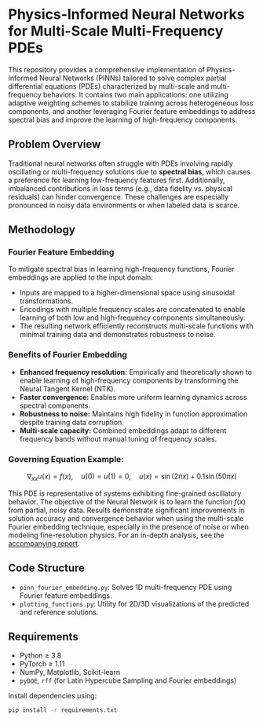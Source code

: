 # Physics-Informed Neural Networks for Multi-Scale Multi-Frequency PDEs

This repository provides a comprehensive implementation of Physics-Informed Neural Networks (PINNs) tailored to solve complex partial differential equations (PDEs) characterized by multi-scale and multi-frequency behaviors. It contains two main applications: one utilizing adaptive weighting schemes to stabilize training across heterogeneous loss components, and another leveraging Fourier feature embeddings to address spectral bias and improve the learning of high-frequency components.

## Problem Overview

Traditional neural networks often struggle with PDEs involving rapidly oscillating or multi-frequency solutions due to **spectral bias**, which causes a preference for learning low-frequency features first. Additionally, imbalanced contributions in loss terms (e.g., data fidelity vs. physical residuals) can hinder convergence. These challenges are especially pronounced in noisy data environments or when labeled data is scarce.

## Methodology

### Fourier Feature Embedding

To mitigate spectral bias in learning high-frequency functions, Fourier embeddings are applied to the input domain:
- Inputs are mapped to a higher-dimensional space using sinusoidal transformations.
- Encodings with multiple frequency scales are concatenated to enable learning of both low and high-frequency components simultaneously.
- The resulting network efficiently reconstructs multi-scale functions with minimal training data and demonstrates robustness to noise.

### Benefits of Fourier Embedding

- **Enhanced frequency resolution:** Empirically and theoretically shown to enable learning of high-frequency components by transforming the Neural Tangent Kernel (NTK).
- **Faster convergence:** Enables more uniform learning dynamics across spectral components.
- **Robustness to noise:** Maintains high fidelity in function approximation despite training data corruption.
- **Multi-scale capacity:** Combined embeddings adapt to different frequency bands without manual tuning of frequency scales.

### Governing Equation Example:
$$
\nabla_{xx} u(x) = f(x), \quad u(0) = u(1) = 0, \quad u(x) = \sin(2\pi x) + 0.1 \sin(50\pi x)
$$

This PDE is representative of systems exhibiting fine-grained oscillatory behavior. The objective of the Neural Network is to learn the function $f(x)$ from partial, noisy data. Results demonstrate significant improvements in solution accuracy and convergence behavior when using the multi-scale Fourier embedding technique, especially in the presence of noise or when modeling fine-resolution physics. For an in-depth analysis, see the [accompanying report](https://github.com/LorenzoFaccioli999/Physics_Informed_Neural_Networks/blob/main/PINN_report.pdf).

## Code Structure

- `pinn_fourier_embedding.py`: Solves 1D multi-frequency PDE using Fourier feature embeddings.
- `plotting_functions.py`: Utility for 2D/3D visualizations of the predicted and reference solutions.

## Requirements

- Python ≥ 3.8
- PyTorch ≥ 1.11
- NumPy, Matplotlib, Scikit-learn
- `pyDOE`, `rff` (for Latin Hypercube Sampling and Fourier embeddings)

Install dependencies using:
```bash
pip install -r requirements.txt
